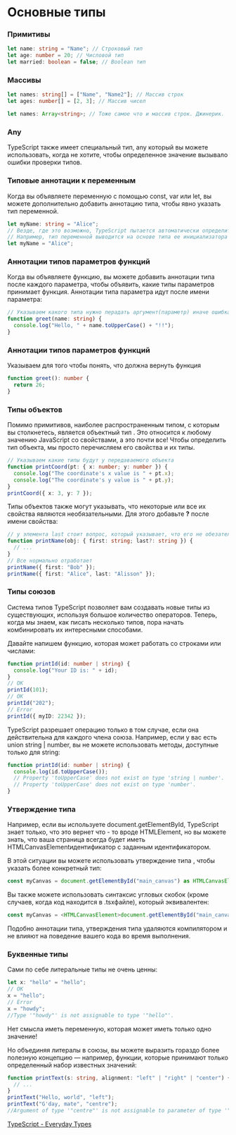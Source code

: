 # Основные типы

### Примитивы

```ts
let name: string = "Name"; // Строковый тип
let age: number = 20; // Числовой тип
let married: boolean = false; // Boolean тип
```

### Массивы

```ts
let names: string[] = ["Name", "Name2"]; // Массив строк
let ages: number[] = [2, 3]; // Массив чисел

let names: Array<string>; // Тоже самое что и массив строк. Джинерик.
```

### Any

TypeScript также имеет специальный тип, any который вы можете использовать, когда не хотите, чтобы определенное значение вызывало ошибки проверки типов.

### Типовые аннотации к переменным

Когда вы объявляете переменную с помощью const, var или let, вы можете дополнительно добавить аннотацию типа, чтобы явно указать тип переменной.

```ts
let myName: string = "Alice";
// Везде, где это возможно, TypeScript пытается автоматически определить типы в вашем коде.
// Например, тип переменной выводится на основе типа ее инициализатора
let myName = "Alice";
```

### Аннотации типов параметров функций

Когда вы объявляете функцию, вы можете добавить аннотации типа после каждого параметра, чтобы объявить, какие типы параметров принимает функция. Аннотации типа параметра идут после имени параметра:

```ts
// Указываем какого типа нужно перадать аргумент(параметр) иначе ошибка
function greet(name: string) {
  console.log("Hello, " + name.toUpperCase() + "!!");
}
```

### Аннотации типов параметров функций

Указываем для того чтобы понять, что должна вернуть функция

```ts
function greet(): number {
  return 26;
}
```

### Типы объектов

Помимо примитивов, наиболее распространенным типом, с которым вы столкнетесь, является объектный тип . Это относится к любому значению JavaScript со свойствами, а это почти все! Чтобы определить тип объекта, мы просто перечисляем его свойства и их типы.

```ts
// Указываем какие типы будут у передаваемого объекта
function printCoord(pt: { x: number; y: number }) {
  console.log("The coordinate's x value is " + pt.x);
  console.log("The coordinate's y value is " + pt.y);
}
printCoord({ x: 3, y: 7 });
```

Типы объектов также могут указывать, что некоторые или все их свойства являются необязательными. Для этого добавьте **?** после имени свойства:

```ts
// у элемента last стоит вопрос, который указывает, что его не обезательно передавать
function printName(obj: { first: string; last?: string }) {
  // ...
}
// Все нормально отработает
printName({ first: "Bob" });
printName({ first: "Alice", last: "Alisson" });
```

### Типы союзов

Система типов TypeScript позволяет вам создавать новые типы из существующих, используя большое количество операторов. Теперь, когда мы знаем, как писать несколько типов, пора начать комбинировать их интересными способами.

Давайте напишем функцию, которая может работать со строками или числами:

```ts
function printId(id: number | string) {
  console.log("Your ID is: " + id);
}
// OK
printId(101);
// OK
printId("202");
// Error
printId({ myID: 22342 });
```

TypeScript разрешает операцию только в том случае, если она действительна для каждого члена союза. Например, если у вас есть union string | number, вы не можете использовать методы, доступные только для string:

```ts
function printId(id: number | string) {
  console.log(id.toUpperCase());
  // Property 'toUpperCase' does not exist on type 'string | number'.
  // Property 'toUpperCase' does not exist on type 'number'.
}
```

### Утверждение типа

Например, если вы используете document.getElementById, TypeScript знает только, что это вернет что - то вроде HTMLElement, но вы можете знать, что ваша страница всегда будет иметь HTMLCanvasElementидентификатор с заданным идентификатором.

В этой ситуации вы можете использовать утверждение типа , чтобы указать более конкретный тип:

```ts
const myCanvas = document.getElementById("main_canvas") as HTMLCanvasElement;
```

Вы также можете использовать синтаксис угловых скобок (кроме случаев, когда код находится в .tsxфайле), который эквивалентен:

```ts
const myCanvas = <HTMLCanvasElement>document.getElementById("main_canvas");
```

Подобно аннотации типа, утверждения типа удаляются компилятором и не влияют на поведение вашего кода во время выполнения.

### Буквенные типы

Сами по себе литеральные типы не очень ценны:

```ts
let x: "hello" = "hello";
// OK
x = "hello";
// Error
x = "howdy";
//Type '"howdy"' is not assignable to type '"hello"'.
```

Нет смысла иметь переменную, которая может иметь только одно значение!

Но объединяя литералы в союзы, вы можете выразить гораздо более полезную концепцию — например, функции, которые принимают только определенный набор известных значений:

```ts
function printText(s: string, alignment: "left" | "right" | "center") {
  // ...
}
printText("Hello, world", "left");
printText("G'day, mate", "centre");
//Argument of type '"centre"' is not assignable to parameter of type '"left" | "right" | "center"'.
```

[TypeScript - Everyday Types](https://www.typescriptlang.org/docs/handbook/2/everyday-types.html)
